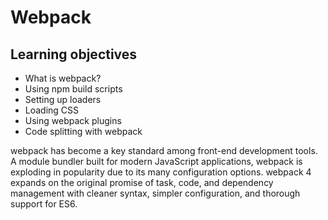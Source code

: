 # Webpack

## Learning objectives
- What is webpack?
- Using npm build scripts
- Setting up loaders
- Loading CSS
- Using webpack plugins
- Code splitting with webpack


webpack has become a key standard among front-end development tools. A module bundler built for modern JavaScript applications, webpack is exploding in popularity due to its many configuration options. webpack 4 expands on the original promise of task, code, and dependency management with cleaner syntax, simpler configuration, and thorough support for ES6. 



